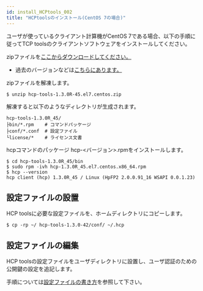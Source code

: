 ```yaml
---
id: install_HCPtools_002
title: "HCPtoolsのインストール(CentOS 7の場合)"
---
```



ユーザが使っているクライアント計算機がCentOS 7である場合、以下の手順に従ってTCP toolsのクライアントソフトウェアをインストールしてください。

zipファイルを[ここからダウンロードしてください。](https://github.com/oogasawa/nigsc_HCPtools/tree/main/1.3.0R-45/CentOS7)
- 過去のバージョンなどは<a href="https://github.com/oogasawa/nigsc_HCPtools">こちらにあります。</a>


zipファイルを解凍します。

```
$ unzip hcp-tools-1.3.0R-45.el7.centos.zip
```

解凍すると以下のようなディレクトリが生成されます。

```
hcp-tools-1.3.0R_45/
├bin/*.rpm    # コマンドパッケージ
├conf/*.conf  # 設定ファイル
└license/*    # ライセンス文書
```


hcpコマンドのパッケージ hcp-<バージョン>.rpmをインストールします。

```
$ cd hcp-tools-1.3.0R_45/bin
$ sudo rpm -ivh hcp-1.3.0R_45.el7.centos.x86_64.rpm
$ hcp --version
hcp client (hcp) 1.3.0R_45 / Linux (HpFP2 2.0.0.91_16 WSAPI 0.0.1.23)
```

## 設定ファイルの設置

HCP toolsに必要な設定ファイルを、ホームディレクトリにコピーします。

```
$ cp -rp ~/ hcp-tools-1.3.0-42/conf/ ~/.hcp
```


## 設定ファイルの編集

HCP toolsの設定ファイルをユーザディレクトリに設置し、ユーザ認証のための公開鍵の設定を追記します。

手順については[設定ファイルの書き方](/software/HCPtools/hcptools_conf)を参照して下さい。
